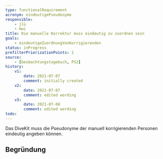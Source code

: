 ```yaml
---
type: functionalRequirement
acronym: eindeutigePseudonyme
responsible: 
    - jlü
    - mwi
title: Die manuelle Korrektur muss eindeutig zu zuordnen sein
goals: 
    - eindeutigeZuordnungVonKorrigierenden
status: inProgress
prefilterPriorizationPoints: 1
source:
    - [beobachtungstagebuch, PS2]
history:
    v1:
        date: 2021-07-07
        comment: initially created
    v2:
        date: 2021-07-07
        comment: edited wording
    v3: 
        date: 2021-07-08
        comment: edited wording
todo: 
---
```


Das DiveKit muss die Pseudonyme der manuell korrigierenden Personen eindeutig angeben können.


## Begründung
